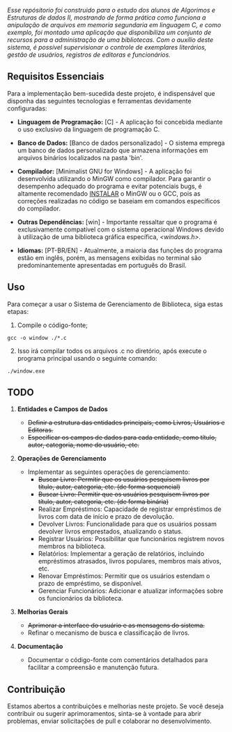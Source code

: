 _Esse repósitorio foi construido para o estudo dos alunos de Algorimos e Estruturas de dados II, mostrando de forma prática como funciona a anipulação de arquivos em memoria segundaria em linguagem C, e como exemplo, foi montado uma aplicação que disponibiliza um conjunto de recursos para a administração de uma bibliotecas. Com o auxílio deste sistema, é possível supervisionar o controle de exemplares literários, gestão de usuários, registros de editoras e funcionários._

## Requisitos Essenciais

Para a implementação bem-sucedida deste projeto, é indispensável que disponha das seguintes tecnologias e ferramentas devidamente configuradas:

- **Linguagem de Programação:** [C] - A aplicação foi concebida mediante o uso exclusivo da linguagem de programação C.

- **Banco de Dados:** [Banco de dados personalizado] - O sistema emprega um banco de dados personalizado que armazena informações em arquivos binários localizados na pasta 'bin'.

- **Compilador:** [Minimalist GNU for Windows] - A aplicação foi desenvolvida utilizando o MinGW como compilador. Para garantir o desempenho adequado do programa e evitar potenciais bugs, é altamente recomendado [INSTALAR](https://terminalroot.com.br/2022/12/como-instalar-gcc-gpp-mingw-no-windows.html) o MinGW ou o GCC, pois as correções realizadas no código se baseiam em comandos específicos do compilador.

- **Outras Dependências:** [win] - Importante ressaltar que o programa é exclusivamente compatível com o sistema operacional Windows devido à utilização de uma biblioteca gráfica específica, *<windows.h>*.

- **Idiomas:** [PT-BR/EN] - Atualmente, a maioria das funções do programa estão em inglês, porém, as mensagens exibidas no terminal são predominantemente apresentadas em português do Brasil.

## Uso

Para começar a usar o Sistema de Gerenciamento de Biblioteca, siga estas etapas:

1. Compile o código-fonte;

```shell windows 
gcc -o window ./*.c

```
2. Isso irá compilar todos os arquivos .c no diretório, após execute o programa principal usando o seguinte comando:
````shell windows
./window.exe
````

## TODO

1. **Entidades e Campos de Dados**
    - ~~Definir a estrutura das entidades principais, como Livros, Usuários e Editoras.~~
    - ~~Especificar os campos de dados para cada entidade, como título, autor, categoria, nome do usuário, etc.~~

2. **Operações de Gerenciamento**
   - Implementar as seguintes operações de gerenciamento:
     - ~~Buscar Livro: Permitir que os usuários pesquisem livros por título, autor, categoria, etc. (de forma sequencial)~~
     - ~~Buscar Livro: Permitir que os usuários pesquisem livros por título, autor, categoria, etc. (de forma binária)~~
     - Realizar Empréstimos: Capacidade de registrar empréstimos de livros com data de início e prazo de devolução.
     - Devolver Livros: Funcionalidade para que os usuários possam devolver livros emprestados, atualizando o status.
     - Registrar Usuários: Possibilitar que funcionários registrem novos membros na biblioteca.
     - Relatórios: Implementar a geração de relatórios, incluindo empréstimos atrasados, livros populares, membros mais ativos, etc.
     - Renovar Empréstimos: Permitir que os usuários estendam o prazo de empréstimo, se disponível.
     - Gerenciar Funcionários: Adicionar e atualizar informações sobre os funcionários da biblioteca.

3. **Melhorias Gerais**
   - ~~Aprimorar a interface do usuário e as mensagens do sistema.~~
   - Refinar o mecanismo de busca e classificação de livros.

4. **Documentação**
   - Documentar o código-fonte com comentários detalhados para facilitar a compreensão e manutenção futura.


## Contribuição

Estamos abertos a contribuições e melhorias neste projeto. Se você deseja contribuir ou sugerir aprimoramentos, sinta-se à vontade para abrir problemas, enviar solicitações de pull e colaborar no desenvolvimento.
